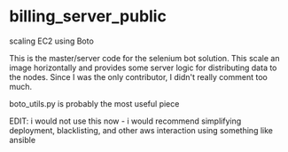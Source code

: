 # billing_server_public
scaling EC2 using Boto

This is the master/server code for the selenium bot solution.
This scale an image horizontally and provides some server logic for distributing data to the nodes.
Since I was the only contributor, I didn't really comment too much.

boto_utils.py is probably the most useful piece

EDIT: i would not use this now - i would recommend simplifying deployment, blacklisting, and other aws interaction using something like ansible
